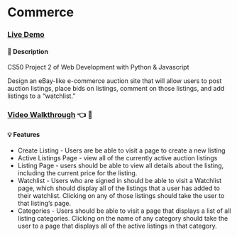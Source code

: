 # Commerce

### [Live Demo](https://mycommerceapp.herokuapp.com/)

#### 📝 Description
CS50 Project 2 of Web Development with Python &amp; Javascript

Design an eBay-like e-commerce auction site that will allow users to post auction listings, place bids on listings, comment on those listings, and add listings to a “watchlist.”

### [Video Walkthrough](https://youtu.be/9h9abyyzzbQ) :point_left: :movie_camera:

#### 💡 Features
 * Create Listing - Users are be able to visit a page to create a new listing
 * Active Listings Page -  view all of the currently active auction listings
 * Listing Page - users should be able to view all details about the listing, including the current price for the listing.
 * Watchlist -  Users who are signed in should be able to visit a Watchlist page, which should display all of the listings that a user has added to their watchlist. Clicking on any of those listings should take the user to that listing’s page.
 * Categories - Users should be able to visit a page that displays a list of all listing categories. Clicking on the name of any category should take the user to a page that displays all of the active listings in that category.


